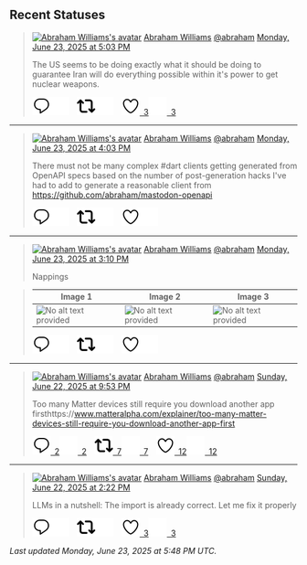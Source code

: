 ## Recent Statuses

> <a href="https://indieweb.social/@abraham"><img alt="Abraham Williams's avatar" src="https://cdn.masto.host/indiewebsocial/accounts/avatars/109/292/540/382/343/163/original/d00f2e03ce9c85b1.jpg" height="24" width="24" ></a> [Abraham Williams](https://indieweb.social/@abraham) [@abraham](https://indieweb.social/@abraham) [Monday, June 23, 2025 at 5:03 PM](https://indieweb.social/@abraham/114733759528710734)
>
> The US seems to be doing exactly what it should be doing to guarantee Iran will do everything possible within it&#39;s power to get nuclear weapons.
>
> [![Reply](./images/reply_light.svg#gh-light-mode-only "Reply")](https://indieweb.social/@abraham/114733759528710734#gh-light-mode-only)[![Reply](./images/reply.svg#gh-dark-mode-only "Reply")](https://indieweb.social/@abraham/114733759528710734#gh-dark-mode-only)&emsp;[![Boost](./images/retweet_light.svg#gh-light-mode-only "Boost")](https://indieweb.social/@abraham/114733759528710734#gh-light-mode-only)[![Boost](./images/retweet.svg#gh-dark-mode-only "Boost")](https://indieweb.social/@abraham/114733759528710734#gh-dark-mode-only)&emsp;[![Favorite](./images/like_light.svg#gh-light-mode-only "Favorite")&ensp;3](https://indieweb.social/@abraham/114733759528710734#gh-light-mode-only)[![Favorite](./images/like.svg#gh-dark-mode-only "Favorite")&ensp;3](https://indieweb.social/@abraham/114733759528710734#gh-dark-mode-only)


---

> <a href="https://indieweb.social/@abraham"><img alt="Abraham Williams's avatar" src="https://cdn.masto.host/indiewebsocial/accounts/avatars/109/292/540/382/343/163/original/d00f2e03ce9c85b1.jpg" height="24" width="24" ></a> [Abraham Williams](https://indieweb.social/@abraham) [@abraham](https://indieweb.social/@abraham) [Monday, June 23, 2025 at 4:03 PM](https://indieweb.social/@abraham/114733520707539380)
>
> There must not be many complex #dart clients getting generated from OpenAPI specs based on the number of post-generation hacks I&#39;ve had to add to generate a reasonable client from https://github.com/abraham/mastodon-openapi
>
> [![Reply](./images/reply_light.svg#gh-light-mode-only "Reply")](https://indieweb.social/@abraham/114733520707539380#gh-light-mode-only)[![Reply](./images/reply.svg#gh-dark-mode-only "Reply")](https://indieweb.social/@abraham/114733520707539380#gh-dark-mode-only)&emsp;[![Boost](./images/retweet_light.svg#gh-light-mode-only "Boost")](https://indieweb.social/@abraham/114733520707539380#gh-light-mode-only)[![Boost](./images/retweet.svg#gh-dark-mode-only "Boost")](https://indieweb.social/@abraham/114733520707539380#gh-dark-mode-only)&emsp;[![Favorite](./images/like_light.svg#gh-light-mode-only "Favorite")](https://indieweb.social/@abraham/114733520707539380#gh-light-mode-only)[![Favorite](./images/like.svg#gh-dark-mode-only "Favorite")](https://indieweb.social/@abraham/114733520707539380#gh-dark-mode-only)


---

> <a href="https://indieweb.social/@abraham"><img alt="Abraham Williams's avatar" src="https://cdn.masto.host/indiewebsocial/accounts/avatars/109/292/540/382/343/163/original/d00f2e03ce9c85b1.jpg" height="24" width="24" ></a> [Abraham Williams](https://indieweb.social/@abraham) [@abraham](https://indieweb.social/@abraham) [Monday, June 23, 2025 at 3:10 PM](https://indieweb.social/@abraham/114733313213061120)
>
> Nappings
>

> | Image 1 | Image 2 | Image 3 |
> | --- | --- | --- |
> | ![No alt text provided](https://cdn.masto.host/indiewebsocial/media_attachments/files/114/733/312/010/184/370/original/e6454ee57a85a625.jpg) | ![No alt text provided](https://cdn.masto.host/indiewebsocial/media_attachments/files/114/733/312/174/968/970/original/7c66d6681d1e902a.jpg) | ![No alt text provided](https://cdn.masto.host/indiewebsocial/media_attachments/files/114/733/312/344/717/457/original/37372c89122c811e.jpg) |
>
> [![Reply](./images/reply_light.svg#gh-light-mode-only "Reply")](https://indieweb.social/@abraham/114733313213061120#gh-light-mode-only)[![Reply](./images/reply.svg#gh-dark-mode-only "Reply")](https://indieweb.social/@abraham/114733313213061120#gh-dark-mode-only)&emsp;[![Boost](./images/retweet_light.svg#gh-light-mode-only "Boost")](https://indieweb.social/@abraham/114733313213061120#gh-light-mode-only)[![Boost](./images/retweet.svg#gh-dark-mode-only "Boost")](https://indieweb.social/@abraham/114733313213061120#gh-dark-mode-only)&emsp;[![Favorite](./images/like_light.svg#gh-light-mode-only "Favorite")](https://indieweb.social/@abraham/114733313213061120#gh-light-mode-only)[![Favorite](./images/like.svg#gh-dark-mode-only "Favorite")](https://indieweb.social/@abraham/114733313213061120#gh-dark-mode-only)


---

> <a href="https://indieweb.social/@abraham"><img alt="Abraham Williams's avatar" src="https://cdn.masto.host/indiewebsocial/accounts/avatars/109/292/540/382/343/163/original/d00f2e03ce9c85b1.jpg" height="24" width="24" ></a> [Abraham Williams](https://indieweb.social/@abraham) [@abraham](https://indieweb.social/@abraham) [Sunday, June 22, 2025 at 9:53 PM](https://indieweb.social/@abraham/114729235647575932)
>
> Too many Matter devices still require you download another app firsthttps://www.matteralpha.com/explainer/too-many-matter-devices-still-require-you-download-another-app-first
>
> [![Reply](./images/reply_light.svg#gh-light-mode-only "Reply")&ensp;2](https://indieweb.social/@abraham/114729235647575932#gh-light-mode-only)[![Reply](./images/reply.svg#gh-dark-mode-only "Reply")&ensp;2](https://indieweb.social/@abraham/114729235647575932#gh-dark-mode-only)&emsp;[![Boost](./images/retweet_light.svg#gh-light-mode-only "Boost")&ensp;7](https://indieweb.social/@abraham/114729235647575932#gh-light-mode-only)[![Boost](./images/retweet.svg#gh-dark-mode-only "Boost")&ensp;7](https://indieweb.social/@abraham/114729235647575932#gh-dark-mode-only)&emsp;[![Favorite](./images/like_light.svg#gh-light-mode-only "Favorite")&ensp;12](https://indieweb.social/@abraham/114729235647575932#gh-light-mode-only)[![Favorite](./images/like.svg#gh-dark-mode-only "Favorite")&ensp;12](https://indieweb.social/@abraham/114729235647575932#gh-dark-mode-only)


---

> <a href="https://indieweb.social/@abraham"><img alt="Abraham Williams's avatar" src="https://cdn.masto.host/indiewebsocial/accounts/avatars/109/292/540/382/343/163/original/d00f2e03ce9c85b1.jpg" height="24" width="24" ></a> [Abraham Williams](https://indieweb.social/@abraham) [@abraham](https://indieweb.social/@abraham) [Sunday, June 22, 2025 at 2:22 PM](https://indieweb.social/@abraham/114727463022962148)
>
> LLMs in a nutshell: The import is already correct. Let me fix it properly
>
> [![Reply](./images/reply_light.svg#gh-light-mode-only "Reply")](https://indieweb.social/@abraham/114727463022962148#gh-light-mode-only)[![Reply](./images/reply.svg#gh-dark-mode-only "Reply")](https://indieweb.social/@abraham/114727463022962148#gh-dark-mode-only)&emsp;[![Boost](./images/retweet_light.svg#gh-light-mode-only "Boost")](https://indieweb.social/@abraham/114727463022962148#gh-light-mode-only)[![Boost](./images/retweet.svg#gh-dark-mode-only "Boost")](https://indieweb.social/@abraham/114727463022962148#gh-dark-mode-only)&emsp;[![Favorite](./images/like_light.svg#gh-light-mode-only "Favorite")&ensp;3](https://indieweb.social/@abraham/114727463022962148#gh-light-mode-only)[![Favorite](./images/like.svg#gh-dark-mode-only "Favorite")&ensp;3](https://indieweb.social/@abraham/114727463022962148#gh-dark-mode-only)


_Last updated Monday, June 23, 2025 at 5:48 PM UTC._
